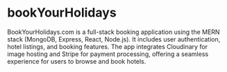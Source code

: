 # bookYourHolidays
BookYourHolidays.com is a full-stack booking application using the MERN stack (MongoDB, Express, React, Node.js). It includes user authentication, hotel listings, and booking features. The app integrates Cloudinary for image hosting and Stripe for payment processing, offering a seamless experience for users to browse and book hotels.
